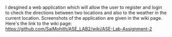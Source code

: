 I desgined a web application which will allow the user to register and login to check the directions between two locations and also to the weather in the current location. Screenshots of the application are given in the wiki page.  
Here's the link to the wiki page: https://github.com/SaiMohith/ASE_LAB2/wiki/ASE-Lab-Assignment-2
